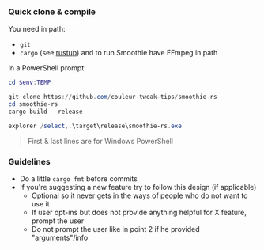 ### Quick clone & compile

You need in path:
* ``git``
* ``cargo`` (see [rustup](https://rustup.rs))
and to run Smoothie have FFmpeg in path

In a PowerShell prompt:
```PowerShell
cd $env:TEMP

git clone https://github.com/couleur-tweak-tips/smoothie-rs
cd smoothie-rs
cargo build --release

explorer /select,.\target\release\smoothie-rs.exe
```
> First & last lines are for Windows PowerShell

### Guidelines

- Do a little `cargo fmt` before commits
- If you're suggesting a new feature try to follow this design (if applicable)
    * Optional so it never gets in the ways of people who do not want to use it
    * If user opt-ins but does not provide anything helpful for X feature, prompt the user
    * Do not prompt the user like in point 2 if he provided "arguments"/info
